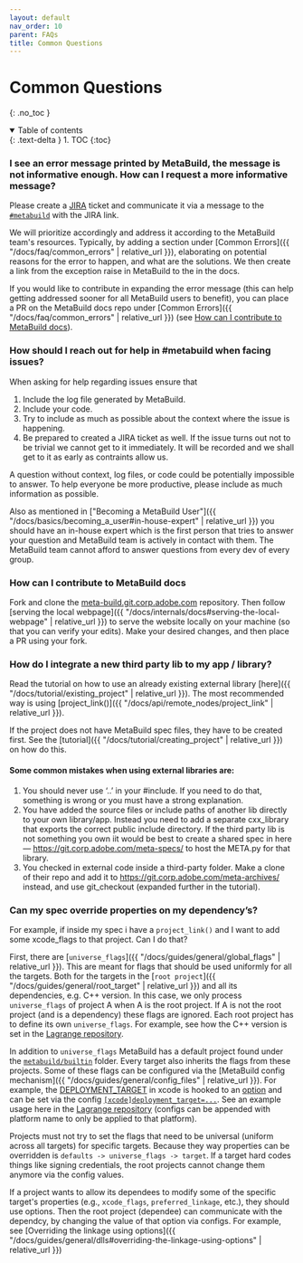 ```yaml
---
layout: default
nav_order: 10
parent: FAQs
title: Common Questions
---
```


# Common Questions
{: .no_toc }


<details open markdown="block">
  <summary>
    Table of contents
  </summary>
  {: .text-delta }
1. TOC
{:toc}
</details>




### I see an error message printed by MetaBuild, the message is not informative enough. How can I request a more informative message?

Please create a [JIRA](https://jira.corp.adobe.com/projects/METAB/issues) ticket and communicate it via a message to the [`#metabuild`](https://adobe.slack.com/archives/CP416U06M) with the JIRA link.

We will prioritize accordingly and address it according to the MetaBuild team's resources. 
Typically, by adding a section under [Common Errors]({{ "/docs/faq/common_errors" | relative_url }}), elaborating on potential reasons for the error to happen, and what are the solutions. We then create a link from the exception raise in MetaBuild to the in the docs.

If you would like to contribute in expanding the error message (this can help getting addressed sooner for all MetaBuild users to benefit), you can place a PR on the MetaBuild docs repo under [Common Errors]({{ "/docs/faq/common_errors" | relative_url }}) (see [How can I contribute to MetaBuild docs](#how-can-i-contribute-to-metabuild-docs)).

### How should I reach out for help in #metabuild when facing issues?

When asking for help regarding issues ensure that
  1. Include the log file generated by MetaBuild.
  2. Include your code.
  3. Try to include as much as possible about the context where the issue is happening.
  4. Be prepared to created a JIRA ticket as well. If the issue turns out not to be trivial we cannot get to it immediately. It will be recorded and we shall get to it as early as contraints allow us.

A question without context, log files, or code could be potentially impossible to answer. To help everyone be more productive, please include as much information as possible.

Also as mentioned in ["Becoming a MetaBuild User"]({{ "/docs/basics/becoming_a_user#in-house-expert" | relative_url }}) you should have an in-house expert which is the first person that tries to answer your question and MetaBuild team is actively in contact with them. The MetaBuild team cannot afford to answer questions from every dev of every group.


### How can I contribute to MetaBuild docs

Fork and clone the [meta-build.git.corp.adobe.com](https://git.corp.adobe.com/meta-build/meta-build) repository. Then follow [serving the local webpage]({{ "/docs/internals/docs#serving-the-local-webpage" | relative_url }}) to serve the website locally on your machine (so that you can verify your edits). Make your desired changes, and then place a PR using your fork.


### How do I integrate a new third party lib to my app / library?

Read the tutorial on how to use an already existing external library [here]({{ "/docs/tutorial/existing_project" | relative_url }}). The most recommended way is using [project_link()]({{ "/docs/api/remote_nodes/project_link" | relative_url }}).

If the project does not have MetaBuild spec files, they have to be created first. See the [tutorial]({{ "/docs/tutorial/creating_project" | relative_url }}) on how do this.

#### Some common mistakes when using external libraries are:

1. You should never use ‘..’ in your #include. If you need to do that, something is wrong or you must have a strong explanation.
2. You have added the source files or include paths of another lib directly to your own library/app. Instead you need to add a separate cxx_library that exports the correct public include directory. If the third party lib is not something you own iit would be best to create a shared spec in here — https://git.corp.adobe.com/meta-specs/ to host the META.py for that library.
3. You checked in external code inside a third-party folder. Make a clone of their repo and add it to https://git.corp.adobe.com/meta-archives/ instead, and use git_checkout (expanded further in the tutorial).

### Can my spec override properties on my dependency’s?

For example, if inside my spec i have a `project_link()` and I want to add some xcode_flags to that project. Can I do that?

First, there are [`universe_flags`]({{ "/docs/guides/general/global_flags" | relative_url }}). This are meant for flags that should be used uniformly for all the targets. Both for the targets in the [`root project`]({{ "/docs/guides/general/root_target" | relative_url }}) and all its dependencies, e.g. C++ version. In this case, we only process `universe_flags` of project A when A is the root project. If A is not the root project (and is a dependency) these flags are ignored. Each root project has to define its own `universe_flags`. For example, see how the C++ version is set in the [Lagrange repository](https://git.corp.adobe.com/lagrange/lagrange-lib/blob/v5.8.0/META/META.py#L51-L65).

In addition to `universe_flags` MetaBuild has a default project found under the [`metabuild/builtin`](https://git.corp.adobe.com/meta-build/meta-build/blob/0.2.20/metabuild/builtin) folder. Every target also inherits the flags from these projects. Some of these flags can be configured via the [MetaBuild config mechanism]({{ "/docs/guides/general/config_files" | relative_url }}). For example, the [DEPLOYMENT_TARGET](https://git.corp.adobe.com/meta-build/meta-build/blob/0.2.20/metabuild/builtin/xcode.meta.py#L320) in xcode is hooked to an [option](https://git.corp.adobe.com/meta-build/meta-build/blob/0.2.20/metabuild/builtin/xcode.meta.py#L18-L26) and can be set via the config [`[xcode]deployment_target=...`](https://git.corp.adobe.com/meta-build/meta-build/blob/0.2.20/metabuild/builtin/xcode.meta.py#L20). See an example usage here in the [Lagrange repository](https://git.corp.adobe.com/lagrange/lagrange-lib/blob/v5.8.0/META/META.lock#L10) (configs can be appended with platform name to only be applied to that platform).

Projects must not try to set the flags that need to be universal (uniform across all targets) for specific targets. Because they way properties can be overridden is `defaults -> universe_flags -> target`. If a target hard codes things like signing credentials, the root projects cannot change them anymore via the config values.

If a project wants to allow its dependees to modify some of the specific target's properties (e.g., `xcode_flags`, `preferred_linkage`, etc.), they should use options. Then the root project (dependee) can communicate with the dependcy, by changing the value of that option via configs. For example, see [Overriding the linkage using options]({{ "/docs/guides/general/dlls#overriding-the-linkage-using-options" | relative_url }})
